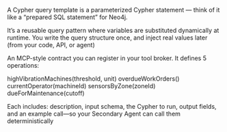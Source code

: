 A Cypher query template is a parameterized Cypher statement — think of it like a “prepared SQL statement” for Neo4j.

It’s a reusable query pattern where variables are substituted dynamically at runtime.
You write the query structure once, and inject real values later (from your code, API, or agent)

An MCP-style contract you can register in your tool broker. It defines 5 operations:

highVibrationMachines(threshold, unit)
overdueWorkOrders()
currentOperator(machineId)
sensorsByZone(zoneId)
dueForMaintenance(cutoff)

Each includes: description, input schema, the Cypher to run, output fields, and an example call—so your Secondary Agent can call them deterministically